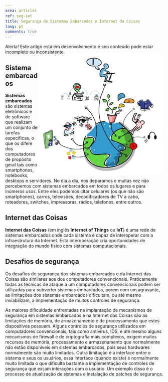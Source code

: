 ```yaml
---
area: articles
ref: seg-iot
title: Segurança de Sistemas Embarcados e Internet da Coisas
lang: pt
comments: true
---
```


<div class="alert">Alerta! Este artigo está em desenvolvimento e seu conteúdo pode estar incompleto ou inconsistente.</div>

<img src="/img/iot.jpg" style="float: right;" width="400px" />

## Sistema embarcados

**Sistemas embarcados** são sistemas eletrônicos e de software que realizam um conjunto de tarefas específicas, o que os difere dos computadores de propósito geral tais como smartphones, notebooks, desktops e servidores. No dia a dia, nos deparamos e muitas vez não percebemos com sistemas embarcados em todos os lugares e para inúmeros usos. Entre eles podemos citar celulares (os que não são smartphones), carros, televisões, decodificadores de TV a cabo, roteadores, switches, impressoras, rádios, telefones, entre outros.

## Internet das Coisas 

**Internet das Coisas** (em inglês **Internet of Things** ou **IoT**) é uma rede de sistemas embarcados onde cada sistema é capaz de interoperar com a infraestrutura da Internet. Esta interoperação cria oportunidades de integração do mundo físico com sistemas computacionais.

## Desafios de segurança

Os desafios de segurança dos sistemas embarcados e da Internet das Coisas são similares aos dos computadores convencionais. Praticamente todas as técnicas de ataque a um computadores convencionais podem ser utilizadas para subverter sistemas embarcados, porem com um agravante, as limitações dos sistemas embarcados dificultam, ou até mesmo inviabilizam, a implementação de muitos controles de segurança.

As maiores dificuldade enfrentadas na implantação de mecanismos de segurança em sistemas embarcados e na Internet das Coisas são as limitações de memória, de armazenamento e de processamento que estes dispositivos possuem. Alguns controles de segurança utilizados em computadores convencionais, tais como antivírus, IDS, e até mesmo alguns mecanismos de firewall e de criptografia mais complexos, exigem muitos recursos de memória, processamento e armazenamento que normalmente não estão disponíveis em sistemas embarcados, pois seus hardwares normalmente são muito limitados. Outra limitação é a interface entre o sistema e seus os usuários, essa interface (quando existe) é normalmente muito limitada o que dificulta bastante a implementação de controles de segurança que exijam interações com o usuário. Um exemplo disso é o processo de atualização de sistemas e instalação de patches de segurança.
